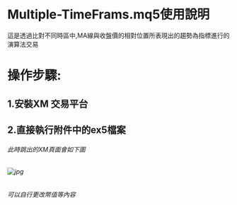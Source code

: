 Multiple-TimeFrams.mq5使用說明
==================

這是透過比對不同時區中,MA線與收盤價的相對位置所表現出的趨勢為指標進行的演算法交易

操作步驟:
================

## 1.安裝XM 交易平台 ##
## 2.直接執行附件中的ex5檔案 ##
  ###### 此時跳出的XM頁面會如下圖 ######
  ###### ![jpg]([(https://drive.google.com/file/d/17ZQjW2s8H-Boh9uDG-Nwsw7Jo6GQTmZb/view?usp=drive_link)]) ######
  ###### 可以自行更改幣值等內容 ######
  
